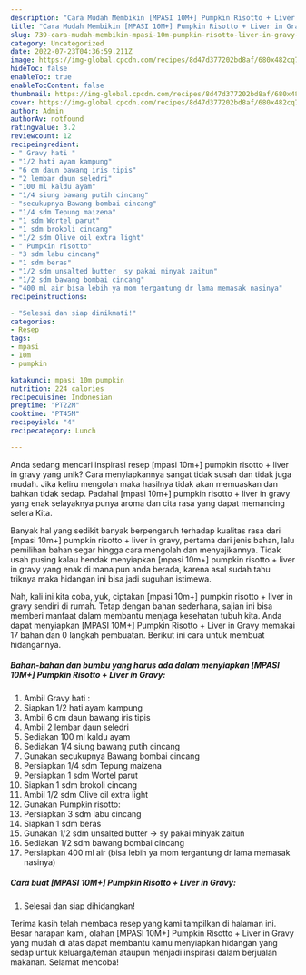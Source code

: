 ```yaml
---
description: "Cara Mudah Membikin [MPASI 10M+] Pumpkin Risotto + Liver in Gravy yang Lezat Sekali"
title: "Cara Mudah Membikin [MPASI 10M+] Pumpkin Risotto + Liver in Gravy yang Lezat Sekali"
slug: 739-cara-mudah-membikin-mpasi-10m-pumpkin-risotto-liver-in-gravy-yang-lezat-sekali
category: Uncategorized
date: 2022-07-23T04:36:59.211Z
image: https://img-global.cpcdn.com/recipes/8d47d377202bd8af/680x482cq70/mpasi-10m-pumpkin-risotto-liver-in-gravy-foto-resep-utama.jpg
hideToc: false
enableToc: true
enableTocContent: false
thumbnail: https://img-global.cpcdn.com/recipes/8d47d377202bd8af/680x482cq70/mpasi-10m-pumpkin-risotto-liver-in-gravy-foto-resep-utama.jpg
cover: https://img-global.cpcdn.com/recipes/8d47d377202bd8af/680x482cq70/mpasi-10m-pumpkin-risotto-liver-in-gravy-foto-resep-utama.jpg
author: Admin
authorAv: notfound
ratingvalue: 3.2
reviewcount: 12
recipeingredient:
- " Gravy hati "
- "1/2 hati ayam kampung"
- "6 cm daun bawang iris tipis"
- "2 lembar daun seledri"
- "100 ml kaldu ayam"
- "1/4 siung bawang putih cincang"
- "secukupnya Bawang bombai cincang"
- "1/4 sdm Tepung maizena"
- "1 sdm Wortel parut"
- "1 sdm brokoli cincang"
- "1/2 sdm Olive oil extra light"
- " Pumpkin risotto"
- "3 sdm labu cincang"
- "1 sdm beras"
- "1/2 sdm unsalted butter  sy pakai minyak zaitun"
- "1/2 sdm bawang bombai cincang"
- "400 ml air bisa lebih ya mom tergantung dr lama memasak nasinya"
recipeinstructions:

- "Selesai dan siap dinikmati!"
categories:
- Resep
tags:
- mpasi
- 10m
- pumpkin

katakunci: mpasi 10m pumpkin 
nutrition: 224 calories
recipecuisine: Indonesian
preptime: "PT22M"
cooktime: "PT45M"
recipeyield: "4"
recipecategory: Lunch

---
```





Anda sedang mencari inspirasi resep [mpasi 10m+] pumpkin risotto + liver in gravy yang unik? Cara menyiapkannya sangat tidak susah dan tidak juga mudah. Jika keliru mengolah maka hasilnya tidak akan memuaskan dan bahkan tidak sedap. Padahal [mpasi 10m+] pumpkin risotto + liver in gravy yang enak selayaknya punya aroma dan cita rasa yang dapat memancing selera Kita.







Banyak hal yang sedikit banyak berpengaruh terhadap kualitas rasa dari [mpasi 10m+] pumpkin risotto + liver in gravy, pertama dari jenis bahan, lalu pemilihan bahan segar hingga cara mengolah dan menyajikannya. Tidak usah pusing kalau hendak menyiapkan [mpasi 10m+] pumpkin risotto + liver in gravy yang enak di mana pun anda berada, karena asal sudah tahu triknya maka hidangan ini bisa jadi suguhan istimewa.






Nah, kali ini kita coba, yuk, ciptakan [mpasi 10m+] pumpkin risotto + liver in gravy sendiri di rumah. Tetap dengan bahan sederhana, sajian ini bisa memberi manfaat dalam membantu menjaga kesehatan tubuh kita. Anda dapat menyiapkan [MPASI 10M+] Pumpkin Risotto + Liver in Gravy memakai 17 bahan dan 0 langkah pembuatan. Berikut ini cara untuk membuat hidangannya.

<!--inarticleads1-->

##### Bahan-bahan dan bumbu yang harus ada dalam menyiapkan [MPASI 10M+] Pumpkin Risotto + Liver in Gravy:

1. Ambil  Gravy hati :
1. Siapkan 1/2 hati ayam kampung
1. Ambil 6 cm daun bawang iris tipis
1. Ambil 2 lembar daun seledri
1. Sediakan 100 ml kaldu ayam
1. Sediakan 1/4 siung bawang putih cincang
1. Gunakan secukupnya Bawang bombai cincang
1. Persiapkan 1/4 sdm Tepung maizena
1. Persiapkan 1 sdm Wortel parut
1. Siapkan 1 sdm brokoli cincang
1. Ambil 1/2 sdm Olive oil extra light
1. Gunakan  Pumpkin risotto:
1. Persiapkan 3 sdm labu cincang
1. Siapkan 1 sdm beras
1. Gunakan 1/2 sdm unsalted butter -&gt; sy pakai minyak zaitun
1. Sediakan 1/2 sdm bawang bombai cincang
1. Persiapkan 400 ml air (bisa lebih ya mom tergantung dr lama memasak nasinya)




<!--inarticleads2-->

##### Cara buat [MPASI 10M+] Pumpkin Risotto + Liver in Gravy:


1. Selesai dan siap dihidangkan!



Terima kasih telah membaca resep yang kami tampilkan di halaman ini. Besar harapan kami, olahan [MPASI 10M+] Pumpkin Risotto + Liver in Gravy yang mudah di atas dapat membantu kamu menyiapkan hidangan yang sedap untuk keluarga/teman ataupun menjadi inspirasi dalam berjualan makanan. Selamat mencoba!
